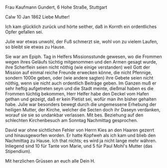 Frau Kaufmann Gundert, 6 Hohe Straße, Stuttgart

 Calw 10 Jan 1862
Liebe Mutter!

Ich kam glücklich zurück und hörte seither, daß in Kornth ein ordentliches Opfer gefallen sei.

Julie war etwas unwohl, der Fuß schmerzt sie, wohl von zu vielem Laufen, so bleibt sie etwas zu Hause.

Sie war am Epiph. Tag in Helfers Missionsstunde gewesen, wo die Frommen wegen ihres Geläufs tüchtig mitgenommen und den Armen gesagt wurde, ihre Scherflein seien nicht nöthig (wie einige verstanden) weil Gott der Mission auf einmal reiche Freunde erwecken könne, die nicht Pfennige, sondern 1000e geben, oder (wie andere sagten) ihre Gebete seien nicht nöthig, wenn sie nicht auch ordentlich Beiträge geben. Im Ganzen muß er sehr heftig aufgetreten seyn und die Stadt meinte, dießmal haben es die Frommen tüchtig bekommen, Herr Helfer habe den Deckel vom Hafen gethan und gezeigt, daß er kein Pietist sei, wofür man ihn bisher gehalten habe. Julie war besonders bewegt durch die ungemessene Erhebung der heiligen Mutter, der Kirche, welcher die Secten doch ihr Daseyn verdanken, worauf sie sie so undankbar verlassen. Mit bes. Beziehung auf den schlechten Kirchenbesuch am Sonntag Nachmittag gesprochen.

David war ohne sichtlichen Fehler von Herrn Kies an den Haaren gezerrt und hinausgeworfen worden. Er hatte Kopfweh als ich kam und blieb den Nachmittag zu Hause. Ich that nichts; es wird ja nicht lange mehr währen. 
Inliegend sind 10 für Tante von Marie, und 5 für Paul Mohl's Mutter (das Stipendium).

 Mit herzlichen Grüssen an euch alle
 Dein H.

